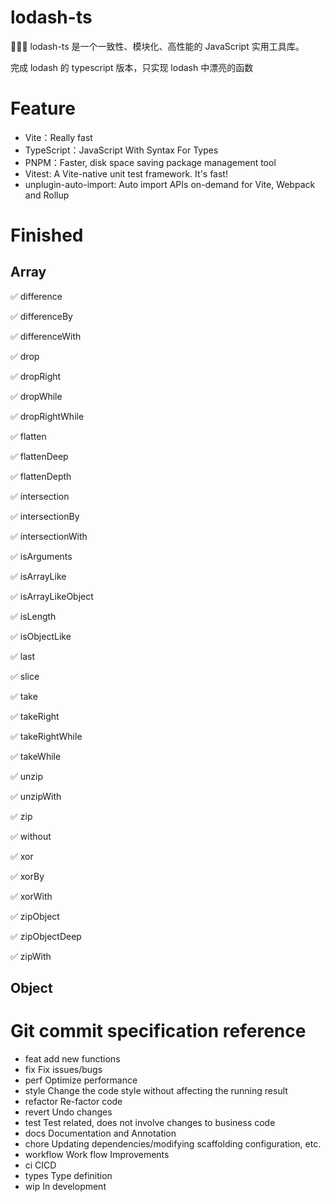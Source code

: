 # lodash-ts

🎉🎉🎉  lodash-ts 是一个一致性、模块化、高性能的 JavaScript 实用工具库。

完成 lodash 的 typescript 版本，只实现 lodash 中漂亮的函数

# Feature

- Vite：Really fast
- TypeScript：JavaScript With Syntax For Types
- PNPM：Faster, disk space saving package management tool
- Vitest: A Vite-native unit test framework. It's fast!
- unplugin-auto-import: Auto import APIs on-demand for Vite, Webpack and Rollup


# Finished

## Array

✅ difference

✅ differenceBy

✅ differenceWith

✅ drop

✅ dropRight

✅ dropWhile

✅ dropRightWhile

✅ flatten

✅ flattenDeep

✅ flattenDepth

✅ intersection

✅ intersectionBy

✅ intersectionWith

✅ isArguments

✅ isArrayLike

✅ isArrayLikeObject

✅ isLength

✅ isObjectLike

✅ last

✅ slice

✅ take

✅ takeRight

✅ takeRightWhile

✅ takeWhile

✅ unzip

✅ unzipWith

✅ zip

✅ without

✅ xor

✅ xorBy

✅ xorWith

✅ zipObject

✅ zipObjectDeep

✅ zipWith


## Object


# Git commit specification reference
- feat add new functions
- fix Fix issues/bugs
- perf Optimize performance
- style Change the code style without affecting the running result
- refactor Re-factor code
- revert Undo changes
- test Test related, does not involve changes to business code
- docs Documentation and Annotation
- chore Updating dependencies/modifying scaffolding configuration, etc.
- workflow Work flow Improvements
- ci CICD
- types Type definition
- wip In development